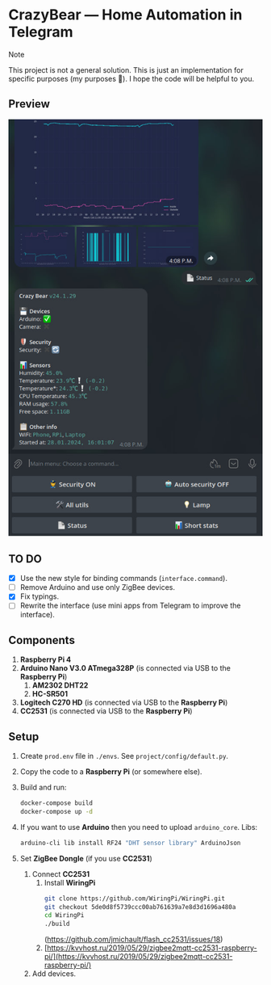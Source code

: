 # CrazyBear — Home Automation in Telegram

> [!NOTE]  
> This project is not a general solution. This is just an implementation for specific purposes (my purposes 🙂). I
hope the code will be helpful to you.

## Preview

![Preview](preview.jpg)

## TO DO

- [x] Use the new style for binding commands (`interface.command`).
- [ ] Remove Arduino and use only ZigBee devices.
- [x] Fix typings.
- [ ] Rewrite the interface (use mini apps from Telegram to improve the interface).

## Components

1. **Raspberry Pi 4**
2. **Arduino Nano V3.0 ATmega328P** (is connected via USB to the **Raspberry Pi**)
    1. **AM2302 DHT22**
    2. **HC-SR501**
3. **Logitech C270 HD** (is connected via USB to the **Raspberry Pi**)
4. **CC2531** (is connected via USB to the **Raspberry Pi**)

## Setup

1. Create `prod.env` file in `./envs`. See `project/config/default.py`.

2. Copy the code to a **Raspberry Pi** (or somewhere else).

3. Build and run:
    ```bash
    docker-compose build
    docker-compose up -d
    ```

4. If you want to use **Arduino** then you need to upload `arduino_core`. Libs:
    ```bash
    arduino-cli lib install RF24 "DHT sensor library" ArduinoJson
    ```

5. Set **ZigBee Dongle** (if you use **CC2531**)
    1. Connect **CC2531**
        1. Install **WiringPi**
            ```bash
            git clone https://github.com/WiringPi/WiringPi.git
            git checkout 5de0d8f5739ccc00ab761639a7e8d3d1696a480a
            cd WiringPi
            ./build
            ```
            (https://github.com/jmichault/flash_cc2531/issues/18)
        2. [https://kvvhost.ru/2019/05/29/zigbee2mqtt-cc2531-raspberry-pi/](https://kvvhost.ru/2019/05/29/zigbee2mqtt-cc2531-raspberry-pi/)
    2. Add devices.